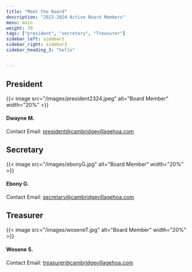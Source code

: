 ```yaml
---
title: "Meet the Board"
description: "2023-2024 Active Board Members"
menu: main
weight: 70
tags: ["president", "secretary", "Treasurer"]
sidebar_left: sidebar1
sidebar_right: sidebar3
sidebar_heading_3: "hello"


---
```

## President

{{< image src="/images/president2324.jpeg" alt="Board Member" width="20%" >}}

#### Dwayne M.
Contact Email: <president@cambridgevillagehoa.com>

<!-- ### Vice President
{{< image src="/images/placeholder-person.jpg" alt="Board Member" width="10%" >}}

Contact Email: <vicepresident@cambridgevillagehoa.com> -->

## Secretary
{{< image src="/images/ebonyG.jpg" alt="Board Member" width="20%" >}}

#### Ebony G.
Contact Email: <secretary@cambridgevillagehoa.com>

## Treasurer
{{< image src="/images/woseneT.jpg" alt="Board Member" width="20%" >}}
#### Wosene S.
Contact Email: <treasurer@cambridgevillagehoa.com>

